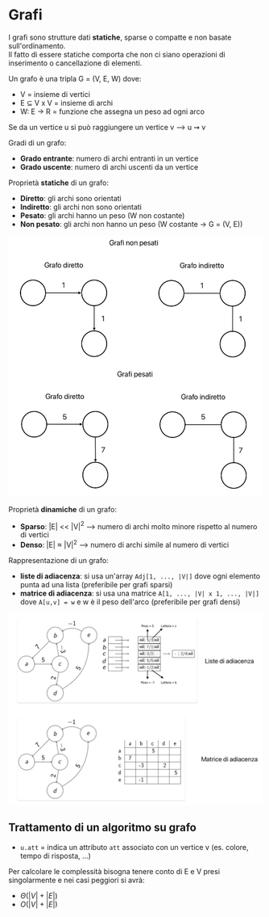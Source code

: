 # Grafi
I grafi sono strutture dati **statiche**, sparse o compatte e non basate sull'ordinamento.  
Il fatto di essere statiche comporta che non ci siano operazioni di inserimento o cancellazione di elementi.

Un grafo è una tripla G = (V, E, W) dove:
- V = insieme di vertici
- E $\subseteq$ V x V = insieme di archi
- W: E $\to$ R = funzione che assegna un peso ad ogni arco

Se da un vertice u si può raggiungere un vertice v --> u ⇝ v

Gradi di un grafo:
- **Grado entrante**: numero di archi entranti in un vertice
- **Grado uscente**: numero di archi uscenti da un vertice

Proprietà **statiche** di un grafo:
- **Diretto**: gli archi sono orientati
- **Indiretto**: gli archi non sono orientati
- **Pesato**: gli archi hanno un peso (W non costante)
- **Non pesato**: gli archi non hanno un peso (W costante -> G = (V, E))

![alt text](images/12_00.png)

Proprietà **dinamiche** di un grafo:
- **Sparso**: |E| << |V|$^2$ --> numero di archi molto minore rispetto al numero di vertici
- **Denso**: |E| ≈ |V|$^2$ --> numero di archi simile al numero di vertici

Rappresentazione di un grafo:
- **liste di adiacenza**: si usa un'array `Adj[1, ..., |V|]` dove ogni elemento punta ad una lista (preferibile per grafi sparsi)
- **matrice di adiacenza**: si usa una matrice `A[1, ..., |V| x 1, ..., |V|]` dove `A[u,v] = w` e w è il peso dell'arco (preferibile per grafi densi)

![alt text](images/12_01.png)

## Trattamento di un algoritmo su grafo
- `u.att` = indica un attributo `att` associato con un vertice v (es. colore, tempo di risposta, ...)

Per calcolare le complessità bisogna tenere conto di E e V presi singolarmente e nei casi peggiori si avrà:
- $\Theta(|V| + |E|)$
- $O(|V| + |E|)$